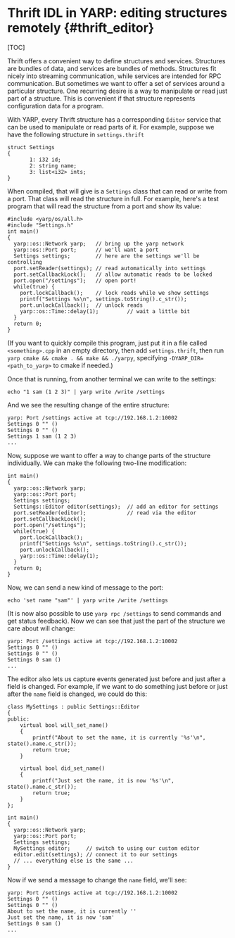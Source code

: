 Thrift IDL in YARP: editing structures remotely                 {#thrift_editor}
===============================================

[TOC]

Thrift offers a convenient way to define structures and services.
Structures are bundles of data, and services are bundles of methods.
Structures fit nicely into streaming communication, while services are intended
for RPC communication.
But sometimes we want to offer a set of services around a particular structure.
One recurring desire is a way to manipulate or read just part of a structure.
This is convenient if that structure represents configuration data for a
program.

With YARP, every Thrift structure has a corresponding `Editor` service that can
be used to manipulate or read parts of it.
For example, suppose we have the following structure in `settings.thrift`

```{.cpp}
struct Settings
{
       1: i32 id;
       2: string name;
       3: list<i32> ints;
}
```

When compiled, that will give is a `Settings` class that can read or write from
a port.
That class will read the structure in full.
For example, here's a test program that will read the structure from a port and
show its value:

```{.cpp}
#include <yarp/os/all.h>
#include "Settings.h"
int main()
{
  yarp::os::Network yarp;   // bring up the yarp network
  yarp::os::Port port;      // we'll want a port
  Settings settings;        // here are the settings we'll be controlling
  port.setReader(settings); // read automatically into settings
  port.setCallbackLock();   // allow automatic reads to be locked
  port.open("/settings");   // open port!
  while(true) {
    port.lockCallback();    // lock reads while we show settings
    printf("Settings %s\n", settings.toString().c_str());
    port.unlockCallback();  // unlock reads
    yarp::os::Time::delay(1);         // wait a little bit
  }
  return 0;
}
```

(If you want to quickly compile this program, just put it in a file called
`<something>.cpp` in an empty directory, then add `settings.thrift`, then run
`yarp cmake && cmake . && make && ./yarpy`, specifying
`-DYARP_DIR=<path_to_yarp>` to cmake if needed.)

Once that is running, from another terminal we can write to the settings:

```
echo "1 sam (1 2 3)" | yarp write /write /settings
```

And we see the resulting change of the entire structure:

```
yarp: Port /settings active at tcp://192.168.1.2:10002
Settings 0 "" ()
Settings 0 "" ()
Settings 1 sam (1 2 3)
...
```

Now, suppose we want to offer a way to change parts of the structure
individually.
We can make the following two-line modification:

```{.cpp}
int main()
{
  yarp::os::Network yarp;
  yarp::os::Port port;
  Settings settings;
  Settings::Editor editor(settings);  // add an editor for settings
  port.setReader(editor);             // read via the editor
  port.setCallbackLock();
  port.open("/settings");
  while(true) {
    port.lockCallback();
    printf("Settings %s\n", settings.toString().c_str());
    port.unlockCallback();
    yarp::os::Time::delay(1);
  }
  return 0;
}
```

Now, we can send a new kind of message to the port:

```
echo 'set name "sam"' | yarp write /write /settings
```

(It is now also possible to use `yarp rpc /settings` to send commands and get
status feedback).
Now we can see that just the part of the structure we care about will change:

```
yarp: Port /settings active at tcp://192.168.1.2:10002
Settings 0 "" ()
Settings 0 "" ()
Settings 0 sam ()
...
```

The editor also lets us capture events generated just before and just after a
field is changed.
For example, if we want to do something just before or just after the `name`
field is changed, we could do this:

```{.cpp}
class MySettings : public Settings::Editor
{
public:
    virtual bool will_set_name()
    {
        printf("About to set the name, it is currently '%s'\n", state().name.c_str());
        return true;
    }

    virtual bool did_set_name()
    {
        printf("Just set the name, it is now '%s'\n", state().name.c_str());
        return true;
    }
};

int main()
{
  yarp::os::Network yarp;
  yarp::os::Port port;
  Settings settings;
  MySettings editor;     // switch to using our custom editor
  editor.edit(settings); // connect it to our settings
  // ... everything else is the same ...
}
```

Now if we send a message to change the `name` field, we'll see:

```
yarp: Port /settings active at tcp://192.168.1.2:10002
Settings 0 "" ()
Settings 0 "" ()
About to set the name, it is currently ''
Just set the name, it is now 'sam'
Settings 0 sam ()
...
```
